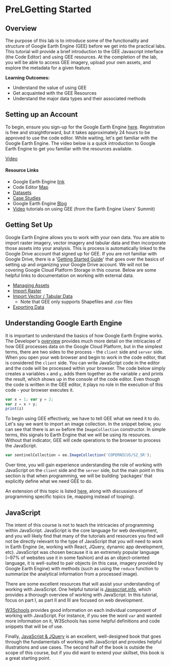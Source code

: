 

# PreLGetting Started

## Overview

The purpose of this lab is to introduce some of the functionality and structure of Google Earth Engine (GEE) before we get into the practical labs. This tutorial will provide a brief introduction to the GEE Javascript  interface (the Code Editor) and using GEE resources. At the completion of the lab, you will be able to access GEE imagery, upload your own assets, and explore the metadata for a given feature. 

 **Learning Outcomes:** 

- Understand the value of using GEE
- Get acquainted with the GEE Resources
- Understand the major data types and their associated methods

## Setting up an Account

To begin, ensure you sign-up for the Google Earth Engine [here](https://signup.earthengine.google.com). Registration is free and straightforward, but it takes approximately 24 hours to be approved to use the code editor. While waiting, let's get familiar with the Google Earth Engine. The video below is a quick introduction to Google Earth Engine to get you familiar with the resources available. 

[Video](https://www.youtube.com/watch?v=Ypo28T6wPbQ)

####  Resource Links

* Google Earth Engine [link](https://earthengine.google.com)
* Code Editor [Map](https://developers.google.com/earth-engine/guides/playground?hl=en)
* [Datasets](https://developers.google.com/earth-engine/datasets/)
* [Case Studies](https://earthengine.google.com/case_studies/)
* Google Earth Engine [Blog](https://medium.com/google-earth)
* [Video](https://developers.google.com/earth-engine/tutorials/tutorials) tutorials on using GEE (from the Earth Engine Users' Summit)

## Getting Set Up

Google Earth Engine allows you to work with your own data. You are able to import raster imagery, vector imagery and tabular data and then incorporate those assets into your analysis. This is process is automatically linked to the Google Drive account that signed up for GEE. If you are not familiar with Google Drive, there is a '[Getting Started Guide](https://support.google.com/a/users/answer/9282958?hl=en)' that goes over the basics of setting up and organizing your Google Drive account. We will not be covering Google Cloud Platform Storage in this course. Below are some helpful links to documentation on working with external data. 

* [Managing Assets](https://developers.google.com/earth-engine/guides/asset_manager)
* [Import Raster](https://developers.google.com/earth-engine/guides/image_upload)
* [Import Vector / Tabular Data](https://developers.google.com/earth-engine/guides/table_upload)
  * Note that GEE only supports Shapefiles and .csv files
* [Exporting Data](https://developers.google.com/earth-engine/guides/exporting)

## Understanding Google Earth Engine

It is important to understand the basics of how Google Earth Engine works. The Developer's [overview](https://developers.google.com/earth-engine/guides/concepts_overview) provides much more detail on the intricacies of how GEE processes data on the Google Cloud Platform, but in the simplest terms, there are two sides to the process - the `client` side and `server` side. When you open your web browser and begin to work in the code editor, that is considered the `client` side. You can write JavaScript code in the editor and the code will be processed within your browser. The code below simply creates a variables `x` and `y`, adds them together as the variable `z` and prints the result, which shows up in the console of the code editor. Even though the code is written in the GEE editor, it plays no role in the execution of this code - your browser executes it. 

```javascript
var x = 1; var y = 2;
var z = x + y;
print(z)
```

To begin using GEE effectively, we have to tell GEE what we need it to do. Let's say we want to import an image collection. In the snippet below, you can see that there is an `ee` before the `ImageCollection` constructor. In simple terms, this signals to Earth Engine that we will be using its resources. Without that indicator, GEE will cede operations to the browser to process the JavaScript. 

```javascript
var sentinelCollection = ee.ImageCollection('COPERNICUS/S2_SR');
```

Over time, you will gain experience understanding the role of working with JavaScript on the `client` side and the `server` side, but the main point in this section is that when programming, we will be building 'packages' that explicitly define what we need GEE to do.

An extension of this topic is listed [here](https://developers.google.com/earth-engine/guides/client_server), along with discussions of programming specific topics (ie, mapping instead of looping). 

## JavaScript

The intent of this course is not to teach the intricacies of programming within JavaScript. JavaScript is the core language for web development, and you will likely find that many of the tutorials and resources you find will not be directly relevant to the type of JavaScript that you will need to work in Earth Engine (ie, working with React, JQuery, dynamic app development, etc). JavaScript was chosen because it is an extremely popular language (~97% of websites use it in some fashion) and as an object-oriented language, it is well-suited to pair objects (in this case, imagery provided by Google Earth Engine) with methods (such as using the `reduce` function to summarize the analytical information from a processed image). 

There are some excellent resources that will assist your understanding of working with JavaScript. One helpful tutorial is [Javascript.info](https://javascript.info), which provides a thorough overview of working with JavaScript. In this tutorial, focus on part I, as part II and III are focused on web development. 

[W3Schools](https://www.w3schools.com/js/default.asp) provides good information on each individual component of working with JavaScript. For instance, if you see the word `var` and wanted more information on it, W3Schools has some helpful definitions and code snippets that will be of use. 

Finally, [JavaScript & JQuery](http://www.javascriptbook.com) is an excellent, well-designed book that goes through the fundamentals of working with JavaScript and provides helpful illustrations and use cases. The second half of the book is outside the scope of this course, but if you did want to extend your skillset, this book is a great starting point. 

